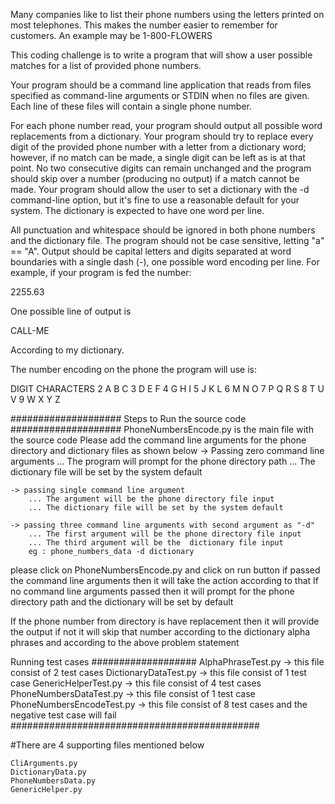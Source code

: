 Many companies like to list their phone numbers using the letters printed on most
telephones. This makes the number easier to remember for customers. An example may
be 1-800-FLOWERS

This coding challenge is to write a program that will show a user possible matches for a list
of provided phone numbers.

Your program should be a command line application that reads from files specified as
command-line arguments or STDIN when no files are given. Each line of these files will
contain a single phone number.

For each phone number read, your program should output all possible word replacements
from a dictionary. Your program should try to replace every digit of the provided phone
number with a letter from a dictionary word; however, if no match can be made, a single
digit can be left as is at that point. No two consecutive digits can remain unchanged and
the program should skip over a number (producing no output) if a match cannot be made.
Your program should allow the user to set a dictionary with the -d command-line option,
but it's fine to use a reasonable default for your system. The dictionary is expected to have
one word per line.

All punctuation and whitespace should be ignored in both phone numbers and the
dictionary file. The program should not be case sensitive, letting "a" == "A". Output should
be capital letters and digits separated at word boundaries with a single dash (-), one
possible word encoding per line. For example, if your program is fed the number:

2255.63

One possible line of output is

CALL-ME

According to my dictionary.

The number encoding on the phone the program will use is:

DIGIT CHARACTERS
2 A B C
3 D E F
4 G H I
5 J K L
6 M N O
7 P Q R S
8 T U V
9 W X Y Z

####################
Steps to Run the source code
####################
PhoneNumbersEncode.py is the main file with the source code
Please add the command line arguments for the phone directory and dictionary files as shown below
    -> Passing zero command line arguments
        ... The program will prompt for the phone directory path
        ... The dictionary file will be set by the system default
         
    -> passing single command line argument 
        ... The argument will be the phone directory file input
        ... The dictionary file will be set by the system default
        
    -> passing three command line arguments with second argument as "-d"
        ... The first argument will be the phone directory file input
        ... The third argument will be the  dictionary file input
        eg : phone_numbers_data -d dictionary
   
please click on PhoneNumbersEncode.py and click on run button if passed the command line arguments then it will take the action according to that
If no command line arguments passed then it will prompt for the phone directory path and the dictionary will be set by default

If the phone number from directory is have replacement then it will provide the output if not it will skip that number according to the dictionary alpha 
phrases and according to the above problem statement

Running test cases
###################
AlphaPhraseTest.py -> this file consist of 2 test cases
DictionaryDataTest.py -> this file consist of 1 test case
GenericHelperTest.py -> this file consist of 4 test cases
PhoneNumbersDataTest.py -> this file consist of 1 test case
PhoneNumbersEncodeTest.py -> this file consist of 8 test cases and the negative test case will fail
#############################################

#There are 4 supporting files mentioned below

    CliArguments.py
    DictionaryData.py
    PhoneNumbersData.py
    GenericHelper.py
    